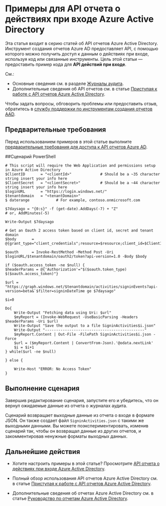 <properties
    pageTitle="Примеры для API отчета о действиях при входе Azure Active Directory | Microsoft Azure"
    description="Как начать работу с API отчетов Azure Active Directory"
    services="active-directory"
    documentationCenter=""
    authors="dhanyahk"
    manager="femila"
    editor=""/>

<tags
    ms.service="active-directory"
    ms.devlang="na"
    ms.topic="article"
    ms.tgt_pltfrm="na"
    ms.workload="identity"
    ms.date="09/25/2016"
    ms.author="dhanyahk;markvi"/>

# Примеры для API отчета о действиях при входе Azure Active Directory

Эта статья входит в серию статей об API отчетов Azure Active Directory. Инструмент создания отчетов Azure AD предоставляет API, с помощью которого можно получить доступ к данным о действиях при входе, используя код или связанные инструменты. Цель этой статьи — предоставить пример кода для **API действий при входе**.

См.:

- Основные сведения см. в разделе [Журналы аудита](active-directory-reporting-azure-portal.md#audit-logs).
- Дополнительные сведения об API отчетов см. в статье [Приступая к работе с API отчетов Azure Active Directory](active-directory-reporting-api-getting-started.md).

Чтобы задать вопросы, обговорить проблемы или предоставить отзыв, обратитесь в [службу поддержки по инструментам создания отчетов AAD](mailto:aadreportinghelp@microsoft.com).


## Предварительные требования
Перед использованием примеров в этой статье выполните [предварительные требования для доступа к API отчетов Azure AD](active-directory-reporting-api-prerequisites.md).


##Сценарий PowerShell

	# This script will require the Web Application and permissions setup in Azure Active Directory
	$ClientID       = "<clientId>"             # Should be a ~35 character string insert your info here
	$ClientSecret   = "<clientSecret>"         # Should be a ~44 character string insert your info here
	$loginURL       = "https://login.windows.net/"
	$tenantdomain   = "<tenantDomain>"
	$ daterange            # For example, contoso.onmicrosoft.com

	$7daysago = "{0:s}" -f (get-date).AddDays(-7) + "Z"
	# or, AddMinutes(-5)

	Write-Output $7daysago

	# Get an Oauth 2 access token based on client id, secret and tenant domain
	$body       = @{grant_type="client_credentials";resource=$resource;client_id=$ClientID;client_secret=$ClientSecret}

	$oauth      = Invoke-RestMethod -Method Post -Uri $loginURL/$tenantdomain/oauth2/token?api-version=1.0 -Body $body

	if ($oauth.access_token -ne $null) {
    $headerParams = @{'Authorization'="$($oauth.token_type) $($oauth.access_token)"}

    $url = "https://graph.windows.net/$tenantdomain/activities/signinEvents?api-version=beta&`$filter=signinDateTime ge $7daysago"
	
	$i=0
  	
	Do{
		Write-Output "Fetching data using Uri: $url"
		$myReport = (Invoke-WebRequest -UseBasicParsing -Headers $headerParams -Uri $url)
        Write-Output "Save the output to a file SigninActivities$i.json"
		Write-Output "---------------------------------------------"
		$myReport.Content | Out-File -FilePath SigninActivities$i.json -Force
		$url = ($myReport.Content | ConvertFrom-Json).'@odata.nextLink'
		$i = $i+1
	} while($url -ne $null)

	} else {
    
		Write-Host "ERROR: No Access Token"
	}




## Выполнение сценария
Завершив редактирование сценария, запустите его и убедитесь, что он вернул ожидаемые данные из отчета о журналах аудита.

Сценарий возвращает выходные данные из отчета о входе в формате JSON. Он также создает файл `SigninActivities.json` с такими же выходными данными. Вы можете поэкспериментировать, изменив сценарий так, чтобы он возвращал данные из других отчетов, и закомментировав ненужные форматы выходных данных.



## Дальнейшие действия

- Хотите настроить примеры в этой статье? Просмотрите [API отчета о действиях при входе Azure Active Directory](active-directory-reporting-api-sign-in-activity-reference.md).

- Полный обзор использования API отчетов Azure Active Directory см. в статье [Приступая к работе с API отчетов Azure Active Directory](active-directory-reporting-api-getting-started.md).

- Дополнительные сведения об отчетах Azure Active Directory см. в статье [Руководство по отчетам Azure Active Directory](active-directory-reporting-guide.md).

<!---HONumber=AcomDC_0928_2016-->